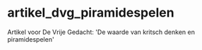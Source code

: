 # artikel_dvg_piramidespelen
Artikel voor De Vrije Gedacht: 'De waarde van kritsch denken en piramidespelen'
